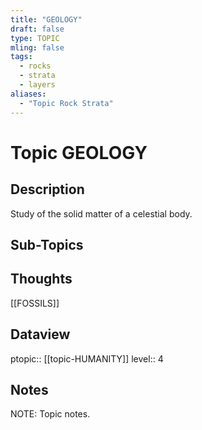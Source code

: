 ```yaml
---
title: "GEOLOGY"
draft: false
type: TOPIC
mling: false
tags:
  - rocks
  - strata
  - layers
aliases:
  - "Topic Rock Strata"
---
```

# Topic GEOLOGY
## Description
Study of the solid matter of a celestial body.

## Sub-Topics



## Thoughts
[[FOSSILS]]

## Dataview
ptopic:: [[topic-HUMANITY]]
level:: 4

## Notes
NOTE: Topic notes.